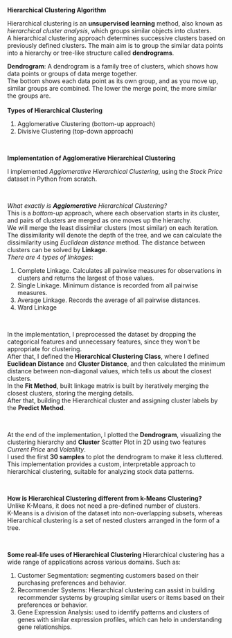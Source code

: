 **Hierarchical Clustering Algorithm** <br/>

Hierarchical clustering is an **unsupervised learning** method, also known as *hierarchical cluster analysis*, which groups similar objects into clusters.<br/>
A hierarchical clustering approach determines successive clusters based on previously defined clusters. The main aim is to group the similar data points into a hierarchy or tree-like structure called **dendrograms**.<br/>

**Dendrogram**: A dendrogram is a family tree of clusters, which shows how data points or groups of data merge together.<br/> The bottom shows each data point as its own group, and as you move up, similar groups are combined. The lower the merge point, the more similar the groups are.
<br>                                                                                                                                                                                                                                             
**Types of Hierarchical Clustering**
<br>
1. Agglomerative Clustering (bottom-up approach)
2. Divisive Clustering (top-down approach)  

<br>

**Implementation of Agglomerative Hierarchical Clustering** 

I implemented *Agglomerative Hierarchical Clustering*, using the *Stock Price* dataset in Python from scratch.

<br>

*What exactly is **Agglomerative** Hierarchical Clustering?* 
<br>
This is a *bottom-up* approach, where each observation starts in its cluster, and pairs of clusters are merged as one moves up the hierarchy.
<br>
We will merge the least dissimilar clusters (most similar) on each iteration.
The dissimilarity will denote the depth of the tree, and we can calculate the dissimilarity using *Euclidean distance* method.
The distance between clusters can be solved by **Linkage**.
<br>
*There are 4 types of linkages*: 
1. Complete Linkage. Calculates all pairwise measures for observations in clusters and returns the largest of those values.<br/>
2. Single Linkage. Minimum distance is recorded from all pairwise measures.<br/>
3. Average Linkage. Records the average of all pairwise distances.<br/>
4. Ward Linkage<br/>

<br>

In the implementation, I preprocessed the dataset by dropping the categorical features and unnecessary features, since they won't be appropriate for clustering.
<br>
After that, I defined the **Hierarchical Clustering Class**, where I defined **Euclidean Distance** and **Cluster Distance**, and then calculated the minimum distance between non-diagonal values, which tells us about the closest clusters.
<br>
In the **Fit Method**, built linkage matrix is built by iteratively merging the closest clusters, storing the merging details.
<br>
After that, building the Hierarchical cluster and assigning cluster labels by the **Predict Method**.

<br>


At the end of the implementation, I plotted the **Dendrogram**, visualizing the clustering hierarchy and **Cluster** Scatter Plot in 2D using two features *Current Price* and *Volatility*. 
<br>
I used the first **30 samples** to plot the dendrogram to make it less cluttered.
<br>
This implementation provides a custom, interpretable approach to hierarchical clustering, suitable for analyzing stock data patterns.

<br>

**How is Hierarchical Clustering different from k-Means Clustering?** <br/>
Unlike K-Means, it does not need a pre-defined number of clusters. <br/>
K-Means is a division of the dataset into non-overlapping subsets, whereas Hierarchical clustering is a set of nested clusters arranged in the form of a tree.<br/>

<br>


**Some real-life uses of Hierarchical Clustering**
Hierarchical clustering has a wide range of applications across various domains. Such as:
1. Customer Segmentation: segmenting customers based on their purchasing preferences and behavior.<br/>
2. Recommender Systems: Hierarchical clustering can assist in building recommender systems by grouping similar users or items based on their preferences or behavior. <br/>
3. Gene Expression Analysis: used to identify patterns and clusters of genes with similar expression profiles, which can helo in understanding gene relationships.











